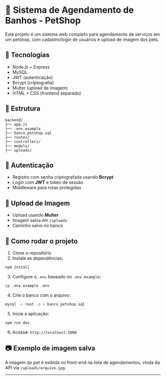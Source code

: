 # 🐾 Sistema de Agendamento de Banhos - PetShop

Este projeto é um sistema web completo para agendamento de serviços em um petshop, com cadastro/login de usuários e upload de imagem dos pets.

## 🚀 Tecnologias

- Node.js + Express
- MySQL
- JWT (autenticação)
- Bcrypt (criptografia)
- Multer (upload de imagem)
- HTML + CSS (frontend separado)

## 📁 Estrutura

```
backend/
├── app.js
├── .env.example
├── banco_petshop.sql
├── routes/
├── controllers/
├── models/
├── uploads/
```

## 🔐 Autenticação

- Registro com senha criptografada usando **Bcrypt**
- Login com **JWT** e token de sessão
- Middleware para rotas protegidas

## 📸 Upload de Imagem

- Upload usando **Multer**
- Imagem salva em `/uploads`
- Caminho salvo no banco

## 🔧 Como rodar o projeto

1. Clone o repositório
2. Instale as dependências:

```bash
npm install
```

3. Configure o `.env` baseado no `.env.example`:

```bash
cp .env.example .env
```

4. Crie o banco com o arquivo:

```bash
mysql -u root -p < banco_petshop.sql
```

5. Inicie a aplicação:

```bash
npm run dev
```

6. Acesse: `http://localhost:3000`

## 📷 Exemplo de imagem salva

A imagem do pet é exibida no front-end na lista de agendamentos, vinda da API via `/uploads/arquivo.jpg`.

---

